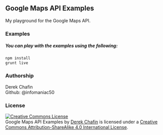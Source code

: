 ## Google Maps API Examples
My playground for the Google Maps API.

### Examples
##### You can play with the examples using the following:
```bash
npm install
grunt live
```

### Authorship
Derek Chafin  
Github: @infomaniac50  

### License
<a rel="license" href="http://creativecommons.org/licenses/by-sa/4.0/"><img alt="Creative Commons License" style="border-width:0" src="http://i.creativecommons.org/l/by-sa/4.0/88x31.png" /></a><br /><span xmlns:dct="http://purl.org/dc/terms/" property="dct:title">Google Maps API Examples</span> by <a xmlns:cc="http://creativecommons.org/ns#" href="https://github.com/infomaniac50/google-maps-api-examples.git" property="cc:attributionName" rel="cc:attributionURL">Derek Chafin</a> is licensed under a <a rel="license" href="http://creativecommons.org/licenses/by-sa/4.0/">Creative Commons Attribution-ShareAlike 4.0 International License</a>.
